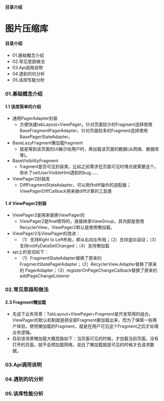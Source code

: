 #### 目录介绍
# 图片压缩库
#### 目录介绍
- 01.基础概念介绍
- 02.常见思路做法
- 03.Api调用说明
- 04.遇到的坑分析
- 05.该库性能分析


### 01.基础概念介绍
#### 1.1 该库简单的介绍
- 通用PagerAdapter封装
    - 方便快速tabLayout+ViewPager。针对页面较少的Fragment选择使用BaseFragmentPagerAdapter，针对页面较多的Fragment选择使用BasePagerStateAdapter。
- BaseLazyFragment懒加载fragment
    - 就是等到该页面的UI展示给用户时，再加载该页面的数据(从网络、数据库等)。
- BaseVisibilityFragment
    - fragment是否可见封装类，比如之前需求在页面可见时埋点就需要这个。弥补了setUserVisibleHint遇到的bug……
- ViewPager2封装库
    - DiffFragmentStateAdapter，可以用作diff操作的适配器；ViewPagerDiffCallback用来做diff计算的工具类


#### 1.4 ViewPager2封装
- ViewPager2是用来替换ViewPager的
    - ViewPager2是final修饰的，直接继承ViewGroup，其内部是使用RecyclerView，ViewPager2默认是使用懒加载。
- ViewPager2与ViewPager的改进：
    - （1）支持Right to Left布局，即从右向左布局；（2）支持竖向滚动；（3）支持notifyDataSetChanged；（4）支持懒加载
- api上的变动如下：
    - （1）FragmentStateAdapter替换了原来的 FragmentStatePagerAdapter；（2）RecyclerView.Adapter替换了原来的 PagerAdapter；（3）registerOnPageChangeCallback替换了原来的 addPageChangeListener



### 02.常见思路和做法
#### 2.3 Fragment懒加载
- 先说下业务背景：TabLayout+ViewPager+Fragment是开发常用的组合。ViewPager的默认机制就是把全部Fragment都加载出来，而为了保障一些用户体验，使用懒加载的Fragment，就是在用户可见这个Fragment之后才处理业务逻辑。
- 目前该场景懒加载大概思路如下：当页面可见的时候，才加载当前页面。没有打开的页面，就不会预加载网络，说白了懒加载就是可见的时候才去请求数据。



### 03.Api调用说明



### 04.遇到的坑分析



### 05.该库性能分析






















